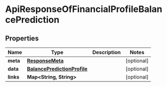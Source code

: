 

# ApiResponseOfFinancialProfileBalancePrediction


## Properties

Name | Type | Description | Notes
------------ | ------------- | ------------- | -------------
**meta** | [**ResponseMeta**](ResponseMeta.md) |  |  [optional]
**data** | [**BalancePredictionProfile**](BalancePredictionProfile.md) |  |  [optional]
**links** | **Map&lt;String, String&gt;** |  |  [optional]



